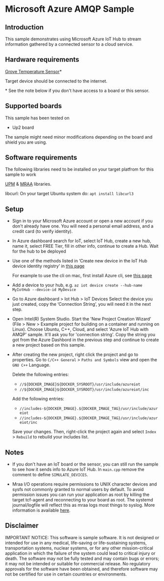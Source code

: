 # Microsoft Azure AMQP Sample


## Introduction
This sample demonstrates using Microsoft Azure IoT Hub to stream information gathered by a connected sensor to a cloud service.


## Hardware requirements

[Grove Temperature Sensor](http://wiki.seeed.cc/Grove-Temperature_Sensor/)*

Target device should be connected to the internet.

\* See the note below if you don't have access to a board or this sensor.

## Supported boards

This sample has been tested on
- Up2 board

The sample might need minor modifications depending on the board and shield you are using.

## Software requirements

The following libraries need to be installed on your target platfrom for this sample to work

[UPM](https://github.com/intel-iot-devkit/upm) & [MRAA](https://github.com/intel-iot-devkit/mraa) libraries.

libcurl: On your target Ubuntu system do: `apt install libcurl3`


## Setup

* Sign in to your Microsoft Azure account or open a new account if you don't already have one. You will need a personal email address, and a credit card (to verify identity).
* In Azure dashboard search for IoT, select IoT Hub, create a new hub, name it, select FREE Tier, fill in other info, continue to create a Hub.
    Wait for the hub to be deployed

* Use one of the methods listed in ‘Create new device in the IoT Hub device identity registry’ in [this page](https://github.com/Azure/azure-iot-device-ecosystem/blob/master/setup_iothub.md#manage-an-azure-iot-hub)

    For example to use the cli on mac, first install Azure cli, see [this page](https://docs.microsoft.com/en-us/cli/azure/install-azure-cli-macos?view=azure-cli-latest)

* Add a device to your hub, e.g.
`az iot device create --hub-name MyIotHub --device-id MyDevice`

* Go to Azure dashboard > Iot Hub > IoT Devices
    Select the device you just created, copy the ‘Connection String’, you will need it in the next step.

* Open Intel(R) System Studio. Start the 'New Project Creation Wizard' (File > New > Example project for building on a container and running on Linux). Choose Ubuntu, C++, Cloud, and select 'Azure IoT Hub with AMQP' sample.  It'll ask you for 'connection string'. Copy the string you got from the Azure Dashbord in the previous step and continue to create a new project based on this sample.

* After creating the new project, right click the project and go to properties. Go to `C/C++ General` > `Paths and Symbols` view and open the `GNU C++` Language. 

	Delete the following entries: 

	* `//${DOCKER_IMAGE}${DOCKER_SYSROOT}/usr/include/azureiot`
	* `//${DOCKER_IMAGE}${DOCKER_SYSROOT}/usr/include/azureiot/inc`

	Add the following entries:

	* `//includes-${DOCKER_IMAGE}.${DOCKER_IMAGE_TAG}/usr/include/azureiot`
	* `//includes-${DOCKER_IMAGE}.${DOCKER_IMAGE_TAG}/usr/include/azureiot/inc`

	Save your changes. Then, right-click the project again and select `Index` > `Rebuild` to rebuild your includes list.

## Notes

* If you don't have an IoT board or the sensor, you can still run the sample to see how it sends info to
Azure IoT Hub. In `main.cpp` remove the comment to define `SIMULATE_DEVICES`.

* Mraa I/O operations require permissions to UNIX character devices and sysfs not commonly granted to normal users by default. To avoid permission issues you can run your application as root by killing the target tcf-agent and reconnecting to your board as root. The systemd journal/logfile will reflect this as mraa logs most things to syslog. More information is available [here](https://github.com/intel-iot-devkit/mraa/blob/master/docs/debugging.md).

## Disclaimer
IMPORTANT NOTICE: This software is sample software. It is not designed or intended for use in any medical, life-saving or life-sustaining systems, transportation systems, nuclear systems, or for any other mission-critical application in which the failure of the system could lead to critical injury or death. The software may not be fully tested and may contain bugs or errors; it may not be intended or suitable for commercial release. No regulatory approvals for the software have been obtained, and therefore software may not be certified for use in certain countries or environments.
